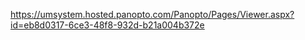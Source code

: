 https://umsystem.hosted.panopto.com/Panopto/Pages/Viewer.aspx?id=eb8d0317-6ce3-48f8-932d-b21a004b372e

